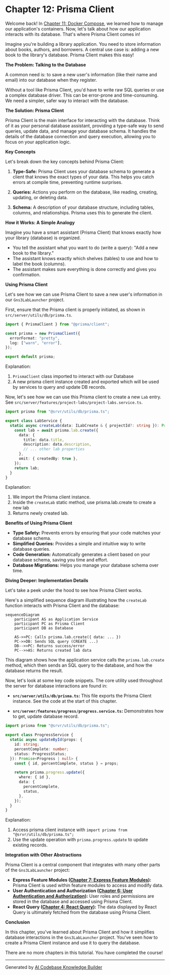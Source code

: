 # Chapter 12: Prisma Client

Welcome back! In [Chapter 11: Docker Compose](11_docker_compose.md), we learned how to manage our application's containers. Now, let's talk about how our application interacts with its database. That's where Prisma Client comes in!

Imagine you're building a library application. You need to store information about books, authors, and borrowers. A central use case is: adding a new book to the library's database. Prisma Client makes this easy!

**The Problem: Talking to the Database**

A common need is: to save a new user's information (like their name and email) into our database when they register.

Without a tool like Prisma Client, you'd have to write raw SQL queries or use a complex database driver. This can be error-prone and time-consuming. We need a simpler, safer way to interact with the database.

**The Solution: Prisma Client**

Prisma Client is the main interface for interacting with the database. Think of it as your personal database assistant, providing a type-safe way to send queries, update data, and manage your database schema. It handles the details of the database connection and query execution, allowing you to focus on your application logic.

**Key Concepts**

Let's break down the key concepts behind Prisma Client:

1.  **Type-Safe:** Prisma Client uses your database schema to generate a client that knows the exact types of your data. This helps you catch errors at compile time, preventing runtime surprises.

2.  **Queries:** Actions you perform on the database, like reading, creating, updating, or deleting data.

3.  **Schema:** A description of your database structure, including tables, columns, and relationships. Prisma uses this to generate the client.

**How it Works: A Simple Analogy**

Imagine you have a smart assistant (Prisma Client) that knows exactly how your library (database) is organized.

*   You tell the assistant what you want to do (write a query): "Add a new book to the library."
*   The assistant knows exactly which shelves (tables) to use and how to label the book (columns).
*   The assistant makes sure everything is done correctly and gives you confirmation.

**Using Prisma Client**

Let's see how we can use Prisma Client to save a new user's information in our `Gns3LabLauncher` project.

First, ensure that the Prisma client is properly initiated, as shown in `src/server/utils/db/prisma.ts`.

```typescript
import { PrismaClient } from "@prisma/client";

const prisma = new PrismaClient({
  errorFormat: "pretty",
  log: ["warn", "error"],
});

export default prisma;
```

Explanation:

1.  `PrismaClient` class imported to interact with our Database
2.  A new prisma client instance created and exported which will be used by services to query and update DB records.

Now, let's see how we can use this Prisma client to create a new `Lab` entry. See `src/server/features/project-labs/project-labs.service.ts`.

```typescript
import prisma from "@srvr/utils/db/prisma.ts";

export class LabService {
  static async createLab(data: ILabCreate & { projectId?: string }): Promise<Partial<ILab>> {
    const lab = await prisma.lab.create({
      data: {
        title: data.title,
        description: data.description,
        // ... other lab properties
      },
      omit: { createdBy: true },
    });
    return lab;
  }
}
```

Explanation:

1. We import the Prisma client instance.
2. Inside the `createLab` static method, use prisma.lab.create to create a new lab
3. Returns newly created lab.

**Benefits of Using Prisma Client**

*   **Type Safety:** Prevents errors by ensuring that your code matches your database schema.
*   **Simplified Queries:** Provides a simple and intuitive way to write database queries.
*   **Code Generation:** Automatically generates a client based on your database schema, saving you time and effort.
*   **Database Migrations:** Helps you manage your database schema over time.

**Diving Deeper: Implementation Details**

Let's take a peek under the hood to see how Prisma Client works.

Here's a simplified sequence diagram illustrating how the `createLab` function interacts with Prisma Client and the database:

```mermaid
sequenceDiagram
    participant AS as Application Service
    participant PC as Prisma Client
    participant DB as Database

    AS->>PC: Calls prisma.lab.create({ data: ... })
    PC->>DB: Sends SQL query (CREATE ...)
    DB-->>PC: Returns success/error
    PC-->>AS: Returns created lab data
```

This diagram shows how the application service calls the `prisma.lab.create` method, which then sends an SQL query to the database, and how the database returns the result.

Now, let's look at some key code snippets. The core utility used throughout the server for database interactions are found in:

*   **`src/server/utils/db/prisma.ts`:** This file exports the Prisma Client instance. See the code at the start of this chapter.

*   **`src/server/features/progress/progress.service.ts`:**  Demonstrates how to get, update database record.

```typescript
import prisma from "@srvr/utils/db/prisma.ts";

export class ProgressService {
  static async updateById(props: {
    id: string;
    percentComplete: number;
    status: ProgressStatus;
  }): Promise<Progress | null> {
    const { id, percentComplete, status } = props;

    return prisma.progress.update({
      where: { id },
      data: {
        percentComplete,
        status,
      },
    });
  }
}
```

Explanation:

1. Access prisma client instance with `import prisma from "@srvr/utils/db/prisma.ts";`
2. Use the update operation with `prisma.progress.update` to update existing records.

**Integration with Other Abstractions**

Prisma Client is a central component that integrates with many other parts of the `Gns3LabLauncher` project:

*   **Express Feature Modules ([Chapter 7: Express Feature Modules](07_express_feature_modules.md)):** Prisma Client is used within feature modules to access and modify data.
*   **User Authentication and Authorization ([Chapter 6: User Authentication and Authorization](06_user_authentication_and_authorization.md)):** User roles and permissions are stored in the database and accessed using Prisma Client.
*   **React Query ([Chapter 4: React Query](04_react_query.md)):** The data displayed by React Query is ultimately fetched from the database using Prisma Client.

**Conclusion**

In this chapter, you've learned about Prisma Client and how it simplifies database interactions in the `Gns3LabLauncher` project. You've seen how to create a Prisma Client instance and use it to query the database.

There are no more chapters in this tutorial. You have completed the course!


---

Generated by [AI Codebase Knowledge Builder](https://github.com/The-Pocket/Tutorial-Codebase-Knowledge)